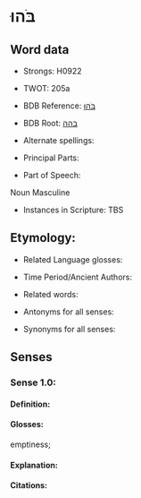 # בֹּהוּ

<!-- Status: S2="NeedsEdits" -->
<!-- Lexica used for edits:   -->

## Word data

* Strongs: H0922

* TWOT: 205a

* BDB Reference: [בֹּהוּ](rc://en/bdb/dict/b.aj.ab)

* BDB Root: [בהה](rc://en/bdb/dict/b.aj.aa)

* Alternate spellings:

* Principal Parts:

* Part of Speech:

Noun Masculine 

* Instances in Scripture: TBS

## Etymology:

* Related Language glosses:

* Time Period/Ancient Authors:

* Related words:

* Antonyms for all senses:

* Synonyms for all senses:

## Senses

### Sense 1.0:

#### Definition:

#### Glosses:

emptiness; 

#### Explanation:

#### Citations:



